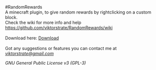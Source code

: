 #RandomRewards
<br>
A minecraft plugin, to give random rewards by rightclicking on a custom block.<br>
Check the wiki for more info and help https://github.com/viktorstrate/RandomRewards/wiki
<br><br>
Download here: <a href="https://github.com/viktorstrate/RandomRewards/blob/master/out/RandomRewards%201.4.jar?raw=true">Download</a>
<br><br>
Got any suggestions or features you can contact me at <i>viktorstrate@gmail.com</i>

<i>GNU General Public License v3 (GPL-3)</i>
